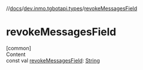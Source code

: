 //[docs](../../index.md)/[dev.inmo.tgbotapi.types](index.md)/[revokeMessagesField](revoke-messages-field.md)



# revokeMessagesField  
[common]  
Content  
const val [revokeMessagesField](revoke-messages-field.md): [String](https://kotlinlang.org/api/latest/jvm/stdlib/kotlin/-string/index.html)  



